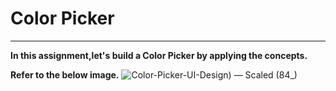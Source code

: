 # Color Picker #
***
**In this assignment,let's build a Color Picker by applying the concepts.**

**Refer to the below image.**
![Color-Picker-UI-Design) — Scaled (84_)](https://user-images.githubusercontent.com/108387440/205834624-57782a48-4b63-480b-ae3e-f7125ee5f78e.png)